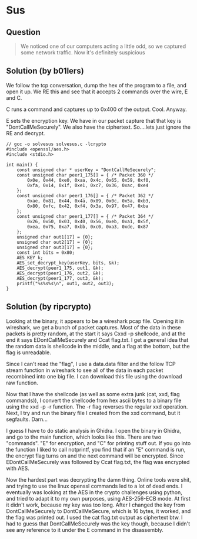 # Sus

## Question

> We noticed one of our computers acting a little odd, so we captured some network traffic. Now it's definitely suspicious

## Solution (by b01lers)
We follow the tcp conversation, dump the hex of the program to a file, and open it up. We RE this and see that it accepts 2 commands over the wire, E and C.

C runs a command and captures up to 0x400 of the output. Cool. Anyway.

E sets the encryption key. We have in our packet capture that that key is "DontCallMeSecurely". We also have the ciphertext. So....lets just ignore the RE and decrypt.
```
// gcc -o solvesus solvesus.c -lcrypto
#include <openssl/aes.h>
#include <stdio.h>

int main() {
    const unsigned char * userKey = "DontCallMeSecurely";
    const unsigned char peer1_175[] = { /* Packet 360 */
        0x0e, 0x44, 0xe0, 0xaa, 0x4c, 0x65, 0x59, 0xf0, 
        0xfa, 0x14, 0x1f, 0xe1, 0xc7, 0x36, 0xac, 0xe4 
    };
    const unsigned char peer1_176[] = { /* Packet 362 */
        0xae, 0x81, 0x44, 0x4a, 0x89, 0x0c, 0x5a, 0xb3, 
        0x80, 0xfc, 0x42, 0xf4, 0x3a, 0x97, 0x47, 0xba 
    };
    const unsigned char peer1_177[] = { /* Packet 364 */
        0x26, 0x50, 0x03, 0x40, 0x56, 0xeb, 0xa1, 0x5f, 
        0xea, 0x75, 0xa7, 0xbb, 0xc0, 0xa3, 0xde, 0x87 
    };
    unsigned char out1[17] = {0};
    unsigned char out2[17] = {0};
    unsigned char out3[17] = {0};
    const int bits = 0x80;
    AES_KEY k;
    AES_set_decrypt_key(userKey, bits, &k);
    AES_decrypt(peer1_175, out1, &k);
    AES_decrypt(peer1_176, out2, &k);
    AES_decrypt(peer1_177, out3, &k);
    printf("%s%s%s\n", out1, out2, out3);
}
```

## Solution (by ripcrypto)

Looking at the binary, it appears to be a wireshark pcap file. Opening it in wireshark, we get a bunch of packet captures. Most of the data in these packets is pretty random, at the start it says Cxxd -p shellcode, and at the end it says EDontCallMeSecurely and Ccat flag.txt. I get a general idea that the random data is shellcode in the middle, and a flag at the bottom, but the flag is unreadable.

Since I can't read the "flag", I use a data.data filter and the follow TCP stream function in wireshark to see all of the data in each packet recombined into one big file. I can download this file using the download raw function.

Now that I have the shellcode (as well as some extra junk (cat, xxd, flag commands)), I convert the shellcode from hex ascii bytes to a binary file using the xxd -p -r function. The -r flag reverses the regular xxd operation. Next, I try and run the binary file I created from the xxd command, but it segfaults. Darn...

I guess I have to do static analysis in Ghidra. I open the binary in Ghidra, and go to the main function, which looks like this. There are two "commands". "E" for encryption, and "C" for printing stuff out. If you go into the function I liked to call notprintf, you find that if an "E" command is run, the encrypt flag turns on and the next command will be encrypted. Since EDontCallMeSecurely was followed by Ccat flag.txt, the flag was encrypted with AES.

Now the hardest part was decrypting the damn thing. Online tools were shit, and trying to use the linux openssl commands led to a lot of dead ends. I eventually was looking at the AES in the crypto challenges using python, and tried to adapt it to my own purposes, using AES-256-ECB mode. At first it didn't work, because my key was too long. After I changed the key from DontCallMeSecurely to DontCallMeSecure, which is 16 bytes, it worked, and the flag was printed out. I used the cat flag.txt output as ciphertext btw. I had to guess that DontCallMeSecurely was the key though, because I didn't see any reference to it under the E command in the disassembly.
